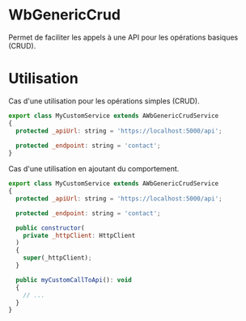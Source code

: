 # WbGenericCrud

Permet de faciliter les appels à une API pour les opérations basiques (CRUD).

# Utilisation

Cas d'une utilisation pour les opérations simples (CRUD).

```javascript
export class MyCustomService extends AWbGenericCrudService
{
  protected _apiUrl: string = 'https://localhost:5000/api';
  
  protected _endpoint: string = 'contact';
}
```

Cas d'une utilisation en ajoutant du comportement.

```javascript
export class MyCustomService extends AWbGenericCrudService
{
  protected _apiUrl: string = 'https://localhost:5000/api';

  protected _endpoint: string = 'contact';

  public constructor(
    private _httpClient: HttpClient
  )
  {
    super(_httpClient);
  }

  public myCustomCallToApi(): void
  {
    // ...
  }
}
```
